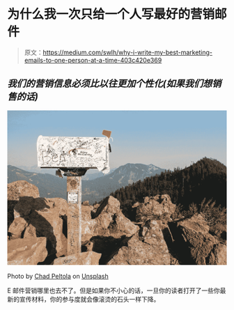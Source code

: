 # 为什么我一次只给一个人写最好的营销邮件

> 原文：<https://medium.com/swlh/why-i-write-my-best-marketing-emails-to-one-person-at-a-time-403c420e369>

## *我们的营销信息必须比以往更加个性化(如果我们想销售的话)*

![](img/3409614eb95f85916aa29b5c0410d5bb.png)

Photo by [Chad Peltola](https://unsplash.com/@chadpeltola?utm_source=medium&utm_medium=referral) on [Unsplash](https://unsplash.com?utm_source=medium&utm_medium=referral)

E 邮件营销哪里也去不了。但是如果你不小心的话，一旦你的读者打开了一些你最新的宣传材料，你的参与度就会像滚烫的石头一样下降。